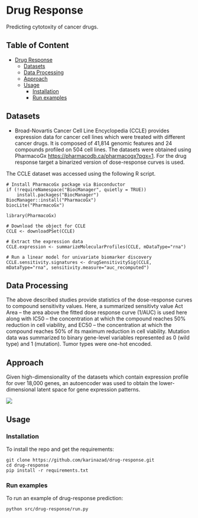 # Drug Response

Predicting cytotoxity of cancer drugs.

## Table of Content
- [Drug Response](#drug-response)
  * [Datasets](#datasets)
  * [Data Processing](#data-processing)
  * [Approach](#approach)
  * [Usage](#usage)
    + [Installation](#installation)
    + [Run examples](#run-examples)

## Datasets

* Broad-Novartis Cancer Cell Line Encyclopedia (CCLE) provides expression data for cancer cell lines which were treated with different cancer drugs. It is composed of 41,814 genomic features and 24 compounds profiled on 504 cell lines. The datasets were obtained using PharmacoGx https://pharmacodb.ca/pharmacogx?pgx=1. For the drug response target a binarized version of dose-response curves is used.

The CCLE dataset was accessed using the following R script. 

```
# Install PharmacoGx package via Bioconductor
if (!requireNamespace("BiocManager", quietly = TRUE))
    install.packages("BiocManager")
BiocManager::install("PharmacoGx")
biocLite("PharmacoGx")

library(PharmacoGx)

# Download the object for CCLE 
CCLE <- downloadPSet(CCLE) 

# Extract the expression data
CCLE.expression <- summarizeMolecularProfiles(CCLE, mDataType="rna") 

# Run a linear model for univariate biomarker discovery 
CCLE.sensitivity.signatures <- drugSensitivitySig(CCLE, mDataType="rna", sensitivity.measure="auc_recomputed")
```

## Data Processing

The above described studies provide statistics of the dose-response curves to compound sensitivity values. Here, a summarized sensitivty value Act Area – the area above the fitted dose response curve (1/AUC) is used here along with IC50 – the concentration at which the compound reaches 50% reduction in cell viability, and EC50 – the concentration at which the compound reaches 50% of its maximum reduction in cell viability. Mutation data was summarized to binary gene-level variables represented as 0 (wild type) and 1 (mutation). Tumor types were one-hot encoded. 



## Approach

Given high-dimensionality of the datasets which contain expression profile for over 18,000 genes, an autoencoder was used to obtain the lower-dimensional latent space for gene expression patterns. 

<img src="https://miro.medium.com/max/926/1*1sfunl2TIRyaoKcQIEviPA.png">

## Usage

### Installation
To install the repo and get the requirements:
```
git clone https://github.com/karinazad/drug-response.git
cd drug-response
pip install -r requirements.txt
```
### Run examples
To run an example of drug-response prediction:

```
python src/drug-response/run.py
```
                                                                               





